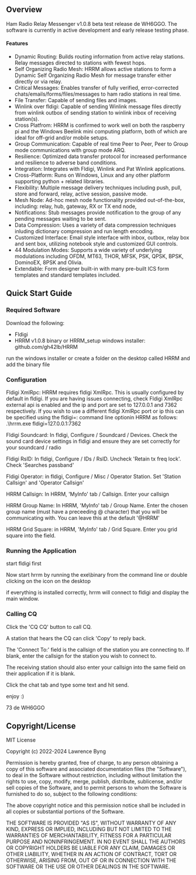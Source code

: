 ## Overview

Ham Radio Relay Messenger v1.0.8 beta test release de WH6GGO. The software is currently in active development and early release testing phase.


#### Features
* Dynamic Routing: Builds routing information from active relay stations. Relay messages directed to stations with fewest hops.
* Self Organizing Radio Mesh: HRRM allows active stations to form a Dynamic Self Organizing Radio Mesh for message transfer either directly or via relay.
* Critical Messages: Enables transfer of fully verified, error-corrected chats/emails/forms/files/messages to ham radio stations in real time.
* File Transfer: Capable of sending files and images.
* Winlink over fldigi: Capable of sending Winlink message files directly from winlink outbox of sending station to winlink inbox of receiving station(s).
* Cross Platfrom: HRRM is confirmed to work well on both the raspberry pi and the Windows Beelink mini computing platform, both of which are ideal for off-grid and/or mobile setups.
* Group Communication: Capable of real time Peer to Peer, Peer to Group mode communications with group mode ARQ.
* Resilience: Optimized data transfer protocol for increased performance and resilience to adverse band conditions.
* Integration: Integrates with Fldigi, Winlink and Pat Winlink applications.
* Cross-Platform: Runs on Windows, Linux and any other platform supporting python + related libraries.
* Flexibility: Multiple message delivery techniques including push, pull, store and forward, relay, active session, passive mode.
* Mesh Node: Ad-hoc mesh node functionality provided out-of-the-box, including: relay, hub, gateway, RX or TX end node,
* Notifications: Stub messages provide notification to the group of any pending messages waiting to be sent.
* Data Compression: Uses a variety of data compression techniques inluding dictionary compression and run length encoding.
* Customized Interface: Email style interface with inbox, outbox, relay box and sent box, utilizing notebook style and customized GUI controls.
* 44 Modulation Modes: Supports a wide variety of underlying modulations including OFDM, MT63, THOR, MFSK, PSK, QPSK, BPSK, DominoEX, 8PSK and Olivia.
* Extendable: Form designer built-in with many pre-built ICS form templates and standard templates included.


## Quick Start Guide

### Required Software

Download the following:

* Fldigi
* HRRM v1.0.8 binary or HRRM_setup windows installer: github.com/gh42lb/HRRM

run the windows installer or create a folder on the desktop called HRRM and add the binary file

### Configuration

Fldigi XmlRpc: HRRM requires fldigi XmlRpc. This is usually configured by default in fldigi. If you are having issues connecting, check Fldigi XmlRpc external api is enabled and the ip and port are set to 127.0.0.1 and 7362 respectively. If you wish to use a different fldigi XmlRpc port or ip this can be specified using the fldigi=<IP>:<port> command line optionin HRRM as follows:   .\hrrm.exe fldigi=127.0.0.1:7362

Fldigi Soundcard: In fldigi, Configure / Soundcard / Devices. Check the sound card device settings in fldigi and ensure they are set correctly for your soundcard / radio

Fldigi RsID: In fldigi, Configure / IDs / RsID. Uncheck 'Retain tx freq lock'. Check 'Searches passband'

Fldigi Operator: in fldigi, Configure / Misc / Operator Station. Set 'Station Callsign' and 'Operator Callsign'

HRRM Callsign: In HRRM, 'MyInfo' tab / Callsign. Enter your callsign

HRRM Group Name: In HRRM, 'MyInfo' tab / Group Name. Enter the chosen group name (must have a preceeding @ character) that you will be communicating with. You can leave this at the default '@HRRM'

HRRM Grid Square: in HRRM, 'MyInfo' tab / Grid Square. Enter you grid square into the field.


### Running the Application

start fldigi first

Now start hrrm by running the exe\binary from the command line or double clicking on the icon on the desktop

if everything is installed correctly, hrrm will connect to fldigi and display the main window.



### Calling CQ

Click the 'CQ CQ' button to call CQ.

A station that hears the CQ can click 'Copy' to reply back.

The 'Connect To:' field is the callsign of the station you are connecting to. If blank, enter the callsign for the station you wish to connect to.

The receiving station should also enter your callsign into the same field on their application if it is blank.

Click the chat tab and type some text and hit send.




enjoy :)

73 de WH6GGO


## Copyright/License

MIT License

Copyright (c) 2022-2024 Lawrence Byng

Permission is hereby granted, free of charge, to any person obtaining a copy
of this software and associated documentation files (the "Software"), to deal
in the Software without restriction, including without limitation the rights
to use, copy, modify, merge, publish, distribute, sublicense, and/or sell
copies of the Software, and to permit persons to whom the Software is
furnished to do so, subject to the following conditions:

The above copyright notice and this permission notice shall be included in all
copies or substantial portions of the Software.

THE SOFTWARE IS PROVIDED "AS IS", WITHOUT WARRANTY OF ANY KIND, EXPRESS OR
IMPLIED, INCLUDING BUT NOT LIMITED TO THE WARRANTIES OF MERCHANTABILITY,
FITNESS FOR A PARTICULAR PURPOSE AND NONINFRINGEMENT. IN NO EVENT SHALL THE
AUTHORS OR COPYRIGHT HOLDERS BE LIABLE FOR ANY CLAIM, DAMAGES OR OTHER
LIABILITY, WHETHER IN AN ACTION OF CONTRACT, TORT OR OTHERWISE, ARISING FROM,
OUT OF OR IN CONNECTION WITH THE SOFTWARE OR THE USE OR OTHER DEALINGS IN THE
SOFTWARE.


